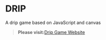# DRIP
A drip game based on JavaScript and canvas

>**Please visit:**[Drip Game Website](https://guyanqi.github.io/drip/)
